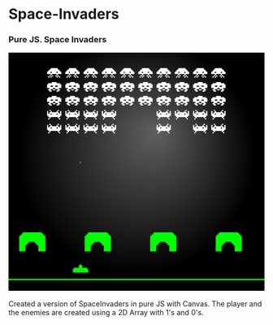 # Space-Invaders
### Pure JS. Space Invaders

![Alt text](Screenshots/2.png?raw=true "Optional Title")

Created a version of SpaceInvaders in pure JS with Canvas.
The player and the enemies are created using a 2D Array with 1's and 0's. 





